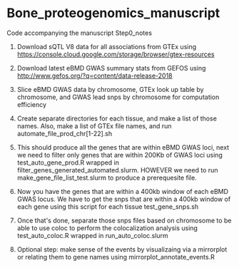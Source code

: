 # Bone_proteogenomics_manuscript
Code accompanying the manuscript
Step0_notes
1) Download sQTL V8 data for all associations from GTEx using https://console.cloud.google.com/storage/browser/gtex-resources 

2) Download latest eBMD GWAS summary stats from GEFOS using http://www.gefos.org/?q=content/data-release-2018

3) Slice eBMD GWAS data by chromosome, GTEx look up table by chromosome, and GWAS lead snps by chromosome for computation efficiency 

4) Create separate directories for each tissue, and make a list of those names. Also, make a list of GTEx file names, and run automate_file_prod_chr[1-22].sh

5) This should produce all the genes that are within eBMD GWAS loci, next we need to filter only genes that are within 200Kb of GWAS loci using test_auto_gene_prod.R wrapped in filter_genes_generated_automated.slurm. HOWEVER we need to run make_gene_file_list_test.slurm to produce a prerequesite file.

6) Now you have the genes that are within a 400kb window of each eBMD GWAS locus. We have to get the snps that are within a 400kb window of each gene using this script for each tissue test_gene_snps.sh 

7) Once that's done, separate those snps files based on chromosome to be able to use coloc to perform the colocalization analysis using test_auto_coloc.R wrapped in run_auto_coloc.slurm

8) Optional step: make sense of the events by visualizaing via a mirrorplot or relating them to gene names using mirrorplot_annotate_events.R
